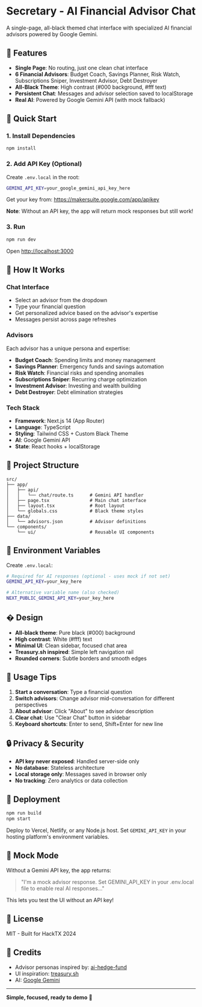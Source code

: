 # Secretary - AI Financial Advisor Chat

A single-page, all-black themed chat interface with specialized AI financial advisors powered by Google Gemini.

## 🎯 Features

- **Single Page**: No routing, just one clean chat interface
- **6 Financial Advisors**: Budget Coach, Savings Planner, Risk Watch, Subscriptions Sniper, Investment Advisor, Debt Destroyer
- **All-Black Theme**: High contrast (#000 background, #fff text)
- **Persistent Chat**: Messages and advisor selection saved to localStorage
- **Real AI**: Powered by Google Gemini API (with mock fallback)

## 🚀 Quick Start

### 1. Install Dependencies

```bash
npm install
```

### 2. Add API Key (Optional)

Create `.env.local` in the root:

```bash
GEMINI_API_KEY=your_google_gemini_api_key_here
```

Get your key from: https://makersuite.google.com/app/apikey

**Note**: Without an API key, the app will return mock responses but still work!

### 3. Run

```bash
npm run dev
```

Open [http://localhost:3000](http://localhost:3000)

## 📖 How It Works

### Chat Interface
- Select an advisor from the dropdown
- Type your financial question
- Get personalized advice based on the advisor's expertise
- Messages persist across page refreshes

### Advisors
Each advisor has a unique persona and expertise:

- **Budget Coach**: Spending limits and money management
- **Savings Planner**: Emergency funds and savings automation
- **Risk Watch**: Financial risks and spending anomalies
- **Subscriptions Sniper**: Recurring charge optimization
- **Investment Advisor**: Investing and wealth building
- **Debt Destroyer**: Debt elimination strategies

### Tech Stack
- **Framework**: Next.js 14 (App Router)
- **Language**: TypeScript
- **Styling**: Tailwind CSS + Custom Black Theme
- **AI**: Google Gemini API
- **State**: React hooks + localStorage

## 📁 Project Structure

```
src/
├── app/
│   ├── api/
│   │   └── chat/route.ts      # Gemini API handler
│   ├── page.tsx               # Main chat interface
│   ├── layout.tsx             # Root layout
│   └── globals.css            # Black theme styles
├── data/
│   └── advisors.json          # Advisor definitions
└── components/
    └── ui/                    # Reusable UI components
```

## 🔑 Environment Variables

Create `.env.local`:

```bash
# Required for AI responses (optional - uses mock if not set)
GEMINI_API_KEY=your_key_here

# Alternative variable name (also checked)
NEXT_PUBLIC_GEMINI_API_KEY=your_key_here
```

## � Design

- **All-black theme**: Pure black (#000) background
- **High contrast**: White (#fff) text
- **Minimal UI**: Clean sidebar, focused chat area
- **Treasury.sh inspired**: Simple left navigation rail
- **Rounded corners**: Subtle borders and smooth edges

## 💬 Usage Tips

1. **Start a conversation**: Type a financial question
2. **Switch advisors**: Change advisor mid-conversation for different perspectives
3. **About advisor**: Click "About" to see advisor description
4. **Clear chat**: Use "Clear Chat" button in sidebar
5. **Keyboard shortcuts**: Enter to send, Shift+Enter for new line

## 🔒 Privacy & Security

- **API key never exposed**: Handled server-side only
- **No database**: Stateless architecture
- **Local storage only**: Messages saved in browser only
- **No tracking**: Zero analytics or data collection

## 🚢 Deployment

```bash
npm run build
npm start
```

Deploy to Vercel, Netlify, or any Node.js host. Set `GEMINI_API_KEY` in your hosting platform's environment variables.

## 🧪 Mock Mode

Without a Gemini API key, the app returns:
> "I'm a mock advisor response. Set GEMINI_API_KEY in your .env.local file to enable real AI responses..."

This lets you test the UI without an API key!

## 📄 License

MIT - Built for HackTX 2024

## 🙏 Credits

- Advisor personas inspired by: [ai-hedge-fund](https://github.com/virattt/ai-hedge-fund/)
- UI inspiration: [treasury.sh](https://treasury.sh)
- AI: [Google Gemini](https://ai.google.dev/)

---

**Simple, focused, ready to demo** 🚀
